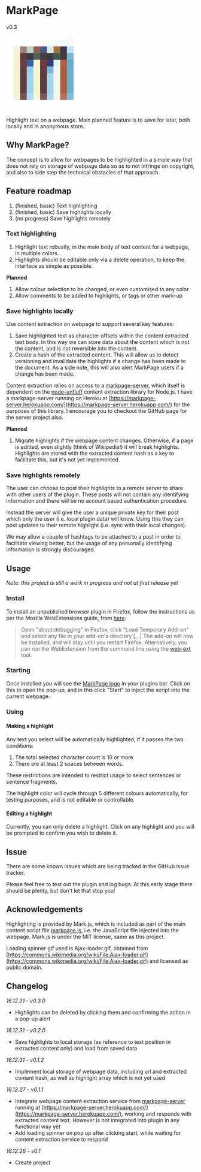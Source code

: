 # MarkPage

v0.3

<img src="/icons/markpage.png" alt="MarkPage logo" style="width: 200px; height: 200px"/>

Highlight text on a webpage. Main planned feature is to save for later, both locally and in anonymous store.

## Why MarkPage?

The concept is to allow for webpages to be highlighted in a simple way that does not rely on storage of webpage data so as to not infringe on copyright, and also to side step the technical obstacles of that approach.

## Feature roadmap

1. (finished, basic) Text highlighting
2. (finished, basic) Save highlights locally
3. (no progress) Save highlights remotely

### Text highlighting

1. Highlight text robustly, in the main body of text content for a webpage, in multiple colors.
2. Highlights should be editable only via a delete operation, to keep the interface as simple as possible.

**Planned**

1. Allow colour selection to be changed, or even customised to any color
2. Allow comments to be added to highlights, or tags or other mark-up

### Save highlights locally

Use content extraction on webpage to support several key features:

1. Save highlighted text as character offsets within the content extracted text body. In this way we can store data about the content which is not the content, and is not reversible into the content.
2. Create a hash of the extracted content. This will allow us to detect versioning and invalidate the highlights if a change has been made to the document. As a side note, this will also alert MarkPage users if a change has been made.

Content extraction relies on access to a [markpage-server](https://github.com/digithree/markpage-server), which itself is dependent on the [node-unfluff](https://github.com/ageitgey/node-unfluff) content extraction library for Node.js. I have a markpage-server running on Heroku at [https://markpage-server.herokuapp.com/](https://markpage-server.herokuapp.com/) for the purposes of this library. I encourage you to checkout the GitHub page for the server project also.

**Planned**

1. Migrate highlights if the webpage content changes. Otherwise, if a page is editted, even slightly (think of Wikipedia!) it will break highlights. Highlights are stored with the extracted content hash as a key to facilitate this, but it's not yet implemented.

### Save highlights remotely

The user can choose to post their highlights to a remote server to share with other users of the plugin. These posts will not contain any identifying information and there will be no account based authentication procedure.

Instead the server will give the user a unique private key for their post which only the user (i.e. local plugin data) will know. Using this they can post updates to their remote highlight (i.e. sync with their local changes).

We may allow a couple of hashtags to be attached to a post in order to facilitate viewing better, but the usage of any personally identifying information is strongly discouraged.

## Usage

_Note: this project is still a work in progress and not at first release yet_

### Install

To install an unpublished browser plugin in Firefox, follow the instructions as per the Mozilla WebExtensions guide, from [here](https://developer.mozilla.org/en-US/Add-ons/WebExtensions/Your_first_WebExtension#Installing):

> Open "about:debugging" in Firefox, click "Load Temporary Add-on" and select any file in your add-on's directory [...] The add-on will now be installed, and will stay until you restart Firefox. Alternatively, you can run the WebExtension from the command line using the [web-ext](https://developer.mozilla.org/en-US/docs/Mozilla/Add-ons/WebExtensions/Getting_started_with_web-ext) tool.

### Starting

Once installed you will see the [MarkPage logo](/icons/markpage-48.png) in your plugins bar. Click on this to open the pop-up, and in this click "Start" to inject the script into the current webpage.

### Using

#### Making a highlight

Any text you select will be automatically highlighted, if it passes the two conditions:

1. The total selected character count is 10 or more
2. There are at least 2 spaces between words.

These restrictions are intended to restrict usage to select sentences or sentence fragments.

The highlight color will cycle through 5 different colours automatically, for testing purposes, and is not editable or controllable.

#### Editing a highlight

Currently, you can only delete a highlight. Click on any highlight and you will be prompted to confirm you wish to delete it.

## Issue

There are some known issues which are being tracked in the GitHub issue tracker.

Please feel free to test out the plugin and log bugs. At this early stage there should be plenty, but don't let that stop you!

## Acknowledgements

Highlighting is provided by Mark.js, which is included as part of the main content script file [markpage.js](/content_scripts/markpage.js), i.e. the JavaScript file injected into the webpage. Mark.js is under the MIT license, same as this project.

Loading spinner gif used is Ajax-loader.gif, obtained from [https://commons.wikimedia.org/wiki/File:Ajax-loader.gif](https://commons.wikimedia.org/wiki/File:Ajax-loader.gif) and licensed as public domain.

## Changelog

*16.12.31 - v0.3.0*
- Highlights can be deleted by clicking them and confirming the action in a pop-up alert

*16.12.31 - v0.2.0*
- Save highlights to local storage (as reference to text position in extracted content only) and load from saved data

*16.12.31 - v0.1.2*
- Implement local storage of webpage data, including url and extracted content hash, as well as highlight array which is not yet used

*16.12.27 - v0.1.1*

- Integrate webpage content extraction service from [markpage-server](https://github.com/digithree/markpage-server) running at [https://markpage-server.herokuapp.com/](https://markpage-server.herokuapp.com/), working and responds with extracted content text. However is not integrated into plugin in any functional way yet
- Add loading spinner on pop up after clicking start, while waiting for content extraction service to respond

*16.12.26 - v0.1*

- Create project